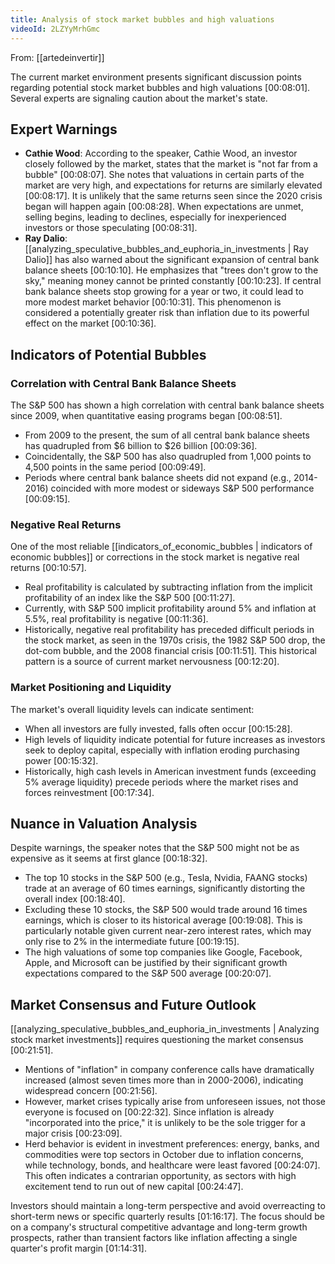 ```yaml
---
title: Analysis of stock market bubbles and high valuations
videoId: 2LZYyMrhGmc
---
```


From: [[artedeinvertir]] <br/> 

The current market environment presents significant discussion points regarding potential stock market bubbles and high valuations <a class="yt-timestamp" data-t="00:08:01">[00:08:01]</a>. Several experts are signaling caution about the market's state.

## Expert Warnings

*   **Cathie Wood**: According to the speaker, Cathie Wood, an investor closely followed by the market, states that the market is "not far from a bubble" <a class="yt-timestamp" data-t="00:08:07">[00:08:07]</a>. She notes that valuations in certain parts of the market are very high, and expectations for returns are similarly elevated <a class="yt-timestamp" data-t="00:08:17">[00:08:17]</a>. It is unlikely that the same returns seen since the 2020 crisis began will happen again <a class="yt-timestamp" data-t="00:08:28">[00:08:28]</a>. When expectations are unmet, selling begins, leading to declines, especially for inexperienced investors or those speculating <a class="yt-timestamp" data-t="00:08:31">[00:08:31]</a>.
*   **Ray Dalio**: [[analyzing_speculative_bubbles_and_euphoria_in_investments | Ray Dalio]] has also warned about the significant expansion of central bank balance sheets <a class="yt-timestamp" data-t="00:10:10">[00:10:10]</a>. He emphasizes that "trees don't grow to the sky," meaning money cannot be printed constantly <a class="yt-timestamp" data-t="00:10:23">[00:10:23]</a>. If central bank balance sheets stop growing for a year or two, it could lead to more modest market behavior <a class="yt-timestamp" data-t="00:10:31">[00:10:31]</a>. This phenomenon is considered a potentially greater risk than inflation due to its powerful effect on the market <a class="yt-timestamp" data-t="00:10:36">[00:10:36]</a>.

## Indicators of Potential Bubbles

### Correlation with Central Bank Balance Sheets
The S&P 500 has shown a high correlation with central bank balance sheets since 2009, when quantitative easing programs began <a class="yt-timestamp" data-t="00:08:51">[00:08:51]</a>.
*   From 2009 to the present, the sum of all central bank balance sheets has quadrupled from $6 billion to $26 billion <a class="yt-timestamp" data-t="00:09:36">[00:09:36]</a>.
*   Coincidentally, the S&P 500 has also quadrupled from 1,000 points to 4,500 points in the same period <a class="yt-timestamp" data-t="00:09:49">[00:09:49]</a>.
*   Periods where central bank balance sheets did not expand (e.g., 2014-2016) coincided with more modest or sideways S&P 500 performance <a class="yt-timestamp" data-t="00:09:15">[00:09:15]</a>.

### Negative Real Returns
One of the most reliable [[indicators_of_economic_bubbles | indicators of economic bubbles]] or corrections in the stock market is negative real returns <a class="yt-timestamp" data-t="00:10:57">[00:10:57]</a>.
*   Real profitability is calculated by subtracting inflation from the implicit profitability of an index like the S&P 500 <a class="yt-timestamp" data-t="00:11:27">[00:11:27]</a>.
*   Currently, with S&P 500 implicit profitability around 5% and inflation at 5.5%, real profitability is negative <a class="yt-timestamp" data-t="00:11:36">[00:11:36]</a>.
*   Historically, negative real profitability has preceded difficult periods in the stock market, as seen in the 1970s crisis, the 1982 S&P 500 drop, the dot-com bubble, and the 2008 financial crisis <a class="yt-timestamp" data-t="00:11:51">[00:11:51]</a>. This historical pattern is a source of current market nervousness <a class="yt-timestamp" data-t="00:12:20">[00:12:20]</a>.

### Market Positioning and Liquidity
The market's overall liquidity levels can indicate sentiment:
*   When all investors are fully invested, falls often occur <a class="yt-timestamp" data-t="00:15:28">[00:15:28]</a>.
*   High levels of liquidity indicate potential for future increases as investors seek to deploy capital, especially with inflation eroding purchasing power <a class="yt-timestamp" data-t="00:15:32">[00:15:32]</a>.
*   Historically, high cash levels in American investment funds (exceeding 5% average liquidity) precede periods where the market rises and forces reinvestment <a class="yt-timestamp" data-t="00:17:34">[00:17:34]</a>.

## Nuance in Valuation Analysis

Despite warnings, the speaker notes that the S&P 500 might not be as expensive as it seems at first glance <a class="yt-timestamp" data-t="00:18:32">[00:18:32]</a>.
*   The top 10 stocks in the S&P 500 (e.g., Tesla, Nvidia, FAANG stocks) trade at an average of 60 times earnings, significantly distorting the overall index <a class="yt-timestamp" data-t="00:18:40">[00:18:40]</a>.
*   Excluding these 10 stocks, the S&P 500 would trade around 16 times earnings, which is closer to its historical average <a class="yt-timestamp" data-t="00:19:08">[00:19:08]</a>. This is particularly notable given current near-zero interest rates, which may only rise to 2% in the intermediate future <a class="yt-timestamp" data-t="00:19:15">[00:19:15]</a>.
*   The high valuations of some top companies like Google, Facebook, Apple, and Microsoft can be justified by their significant growth expectations compared to the S&P 500 average <a class="yt-timestamp" data-t="00:20:07">[00:20:07]</a>.

## Market Consensus and Future Outlook

[[analyzing_speculative_bubbles_and_euphoria_in_investments | Analyzing stock market investments]] requires questioning the market consensus <a class="yt-timestamp" data-t="00:21:51">[00:21:51]</a>.
*   Mentions of "inflation" in company conference calls have dramatically increased (almost seven times more than in 2000-2006), indicating widespread concern <a class="yt-timestamp" data-t="00:21:56">[00:21:56]</a>.
*   However, market crises typically arise from unforeseen issues, not those everyone is focused on <a class="yt-timestamp" data-t="00:22:32">[00:22:32]</a>. Since inflation is already "incorporated into the price," it is unlikely to be the sole trigger for a major crisis <a class="yt-timestamp" data-t="00:23:09">[00:23:09]</a>.
*   Herd behavior is evident in investment preferences: energy, banks, and commodities were top sectors in October due to inflation concerns, while technology, bonds, and healthcare were least favored <a class="yt-timestamp" data-t="00:24:07">[00:24:07]</a>. This often indicates a contrarian opportunity, as sectors with high excitement tend to run out of new capital <a class="yt-timestamp" data-t="00:24:47">[00:24:47]</a>.

Investors should maintain a long-term perspective and avoid overreacting to short-term news or specific quarterly results <a class="yt-timestamp" data-t="01:16:17">[01:16:17]</a>. The focus should be on a company's structural competitive advantage and long-term growth prospects, rather than transient factors like inflation affecting a single quarter's profit margin <a class="yt-timestamp" data-t="01:14:31">[01:14:31]</a>.